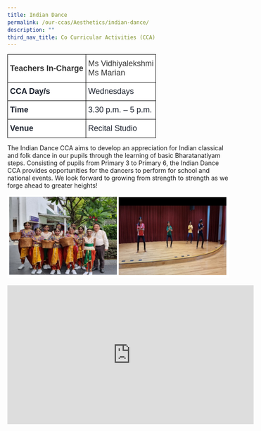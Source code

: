 ```yaml
---
title: Indian Dance
permalink: /our-ccas/Aesthetics/indian-dance/
description: ""
third_nav_title: Co Curricular Activities (CCA)
---
```

<style type="text/css">
.tg  {border-collapse:collapse;border-spacing:0;}
.tg td{border-color:black;border-style:solid;border-width:1px;font-family:Arial, sans-serif;font-size:14px;
  overflow:hidden;padding:10px 5px;word-break:normal;}
.tg th{border-color:black;border-style:solid;border-width:1px;font-family:Arial, sans-serif;font-size:14px;
  font-weight:normal;overflow:hidden;padding:10px 5px;word-break:normal;}
.tg .tg-via6{background-color:#FFF;color:#1A202C;font-size:18px;font-weight:bold;text-align:left;vertical-align:middle}
.tg .tg-l3od{background-color:#FFF;color:#1A202C;font-size:18px;text-align:left;vertical-align:middle}
.tg .tg-ntp0{background-color:#FFF;color:#323232;font-size:18px;font-weight:bold;text-align:left;vertical-align:middle}
.tg .tg-y8at{background-color:#FFF;color:#323232;font-size:18px;text-align:left;vertical-align:middle}
</style>
<table class="tg">
<thead>
  <tr>
    <th class="tg-ntp0"><span style="font-weight:bold;color:#323232">Teachers In-Charge   </span></th>
    <th class="tg-y8at"><span style="font-weight:normal;color:#323232">Ms Vidhiyalekshmi</span><br><span style="font-weight:normal;color:#323232">Ms Marian</span></th>
  </tr>
</thead>
<tbody>
  <tr>
    <td class="tg-via6">CCA Day/s   </td>
    <td class="tg-l3od">Wednesdays   </td>
  </tr>
  <tr>
    <td class="tg-via6">Time   </td>
    <td class="tg-l3od">3.30 p.m. – 5 p.m.   </td>
  </tr>
  <tr>
    <td class="tg-via6">Venue   </td>
    <td class="tg-l3od">Recital   Studio   </td>
  </tr>
</tbody>
</table>
The Indian Dance CCA aims to develop an appreciation for Indian classical and folk dance in our pupils through the learning of basic Bharatanatiyam steps. Consisting of pupils from Primary 3 to Primary 6, the Indian Dance CCA provides opportunities for the dancers to perform for school and national events. We look forward to growing from strength to strength as we forge ahead to greater heights!

![](/images/Indian%20Dance%20(1).png)

<div class="bp-youtube">
	
<iframe allowfullscreen="" allow="accelerometer; autoplay; clipboard-write; encrypted-media; gyroscope; picture-in-picture; web-share" frameborder="0" title="YouTube video player" src="https://www.youtube.com/embed/f65uM7CTV-c" height="315" width="560"></iframe>
	
</div>
